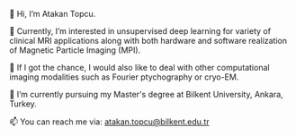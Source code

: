 👋 Hi, I’m Atakan Topcu.

👀 Currently, I’m interested in unsupervised deep learning for variety of clinical MRI applications along with both hardware and software realization of Magnetic Particle Imaging (MPI).

:monocle_face: If I got the chance, I would also like to deal with other computational imaging modalities such as Fourier ptychography or cryo-EM.

🌱 I’m currently pursuing my Master's degree at Bilkent University, Ankara, Turkey.

📫 You can reach me via: atakan.topcu@bilkent.edu.tr
